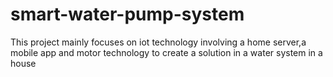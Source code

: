 # smart-water-pump-system
This project mainly focuses on iot technology involving a home server,a mobile app and motor technology to create a solution in a water system in a house
